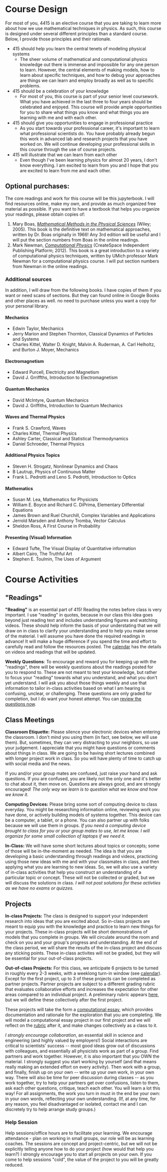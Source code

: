# Course Design

For most of you, 4415 is an elective course that you are taking to learn more about how we use mathematical techniques in physics. As such, this course is designed under several different principles than a standard course. Below, I provide those principles and their rationale.

* 415 should help you learn the central tenets of modeling physical systems
  * The sheer volume of mathematical and computational physics knowledge out there is immense and impossible for any one person to learn. However, the central elements of making models, how to learn about specific techniques, and how to debug your approaches are things we can learn and employ broadly as well as to specific problems.
* 415 should be a celebration of your knowledge
	* For most of you, this course is part of your senior level coursework. What you have achieved in the last three to four years should be celebrated and enjoyed. This course will provide ample opportunities for you to share what things you know and what things you are learning with me and with each other.
* 415 should give you opportunities to engage in professional practice
	* As you start towards your professional career, it's important to learn what professional scientists do. You have probably already begun this work in advanced lab and research projects that you have worked on. We will continue developing your professional skills in this course through the use of course projects.
* 415 will illustrate that we can learn from each other
	* Even though I've been learning physics for almost 20 years, I don't know everything. I am excited to learn from you and I hope that you are excited to learn from me and each other.

## Optional purchases:

The core readings and work for this course will be this jupyterbook. I will find resources online, make my own, and provide as much organized free material as possible. If you want to have a textbook that helps you organize your readings, please obtain copies of:

1.  Mary Boas, [*Mathematical Methods in the Physical Sciences*](https://www.amazon.com/Mathematical-Methods-Physical-Sciences-Mary/dp/04711982) (Wiley; 2005). This book is the definitive text on mathematical approaches, written by Dr. Boas originally in 1966! Any 3rd edition will be useful and I will put the section numbers from Boas in the online readings.
2. Mark Newman, [*Computational Physics*](https://www.amazon.com/Computational-Physics-Mark-Newman/dp/1480145513) (CreateSpace Independent Publishing Platform; 2012). This book is a great introduction to a variety of computational physics techniques, written by UMich professor Mark Newman for a computational physics course. I will put section numbers from Newman in the online readings.

### Additional sources

In addition, I will draw from the following books. I have copies of them if you want or need scans of sections. But they can found online in Google Books and other places as well. no need to purchase unless you want a copy for your personal library.

#### Mechanics

* Edwin Taylor, Mechanics
* Jerry Marion and Stephen Thornton, Classical Dynamics of Particles and Systems
* Charles Kittel, Walter D. Knight, Malvin A. Ruderman, A. Carl Helholtz, and Burton J. Moyer, Mechanics
 
#### Electromagnetism

* Edward Purcell, Electricity and Magnetism
* David J. Grriffths, Introduction to Electromagnetism

#### Quantum Mechanics

* David McIntyre, Quantum Mechanics
* David J. Griffiths, Introduction to Quantum Mechanics

#### Waves and Thermal Physics

* Frank S. Crawford, Waves
* Charles Kittel, Thermal Physics
* Ashley Carter, Classical and Statistical Thermodynamics
* Daniel Schroeder, Thermal Physics

#### Additional Physics Topics

* Steven H. Strogatz, Nonlinear Dynamics and Chaos
* B Lautrup, Physics of Continuous Matter
* Frank L. Pedrotti and Leno S. Pedrotti, Introduction to Optics

#### Mathematics

* Susan M. Lea, Mathematics for Physicists
* William E. Boyce and Richard C. DiPrima, Elementary Differential Equations
* James Brown and Ruel Churchill, Complex Variables and Applications
* Jerrold Marsden and Anthony Tromba, Vector Calculus
* Sheldon Ross, A First Course in Probability

#### Presenting (Visual) Information

* Edward Tufte, The Visual Display of Quantitative information
* Albert Cairo, The Truthful Art
* Stephen E. Toulmin, The Uses of Argument

# Course Activities

## "Readings"

**"Reading"** is an essential part of 415! Reading the notes before class is very important. I use "reading" in quotes, because in our class this idea goes beyond just reading text and includes understanding figures and watching videos. These should help inform the basis of your understating that we will draw on in class to clarify your understanding and to help you make sense of the material. I will assume you have done the required readings in advance! It will make a huge difference if you spend the time and effort to carefully read and follow the resources posted. The [calendar](./calendar.md) has the details on videos and readings that will be updated.

**Weekly Questions**: To encourage and reward you for keeping up with the "readings", there will be weekly questions about the readings posted for you to respond to. These are not meant to test your knowledge, but rather to focus your "reading" towards what you understand, and what you don't yet understand. I will ask you about those things weekly and use that information to tailor in-class activities based on what I am hearing is confusing, unclear, or challenging. These questions are only graded for completion, but I do want your honest attempt. You can [review the questions now](reading_questions.md).

## Class Meetings

**Classroom Etiquette:** Please silence your electronic devices when entering the classroom. I don't mind you using them (in fact, see below, we will use them). But, sometimes, they can very distracting to your neighbors, so use your judgement. I appreciate that you might have questions or comments about things in class. We are going to be having short lectures combined with longer project work in class. So you will have plenty of time to catch up with social media and the news. 

If you and/or your group mates are confused, just raise your hand and ask questions. If you are confused, you are likely not the only one and it's better to chat about it, then move on. Questions are always good, and are strongly encouraged! *The only way we learn is to question what we know and how we know it.*

**Computing Devices:** Please bring some sort of computing device to class everyday. You might be researching information online, reviewing work you have done, or actively building models of systems together. This device can be a computer, a tablet, or a phone. You can also partner up with folks because we will use them in groups. *If you need a computing device brought to class for you or your group mates to use, let me know. I will organize for some small collection of laptops if we need it.*

**In-Class:** We will have some short lectures about topics or concepts; some of those will be in-the-moment as needed. The idea is that you are developing a basic understanding through readings and videos, practicing using those new ideas with me and with your classmates in class, and then applying what you are learning to new ideas. So, we will also use a variety of in-class activities that help you construct an understanding of a particular topic or concept. These will not be collected or graded, but we will discuss the solutions in class. *I will not post solutions for these activties as we have no exams or quizzes.*

## Projects

**In-class Projects:** The class is designed to support your independent research into ideas that you are excited about. So in-class projects are meant to equip you with the knowledge and practice to learn new things for your projects. These in-class projects will be short demonstrations of models that you complete in groups. We will circulate around the room and check on you and your group's progress and understanding. At the end of the class period, we will share the results of the in-class project and discuss any sticking points. These in-class activites will not be graded, but they will be essential for your out-of-class projects.

**Out-of-class Projects:** For this class, we anticipate 6 projects to be turned in roughly every 2-3 weeks, with a weeklong turn-in window (see [calendar](calendar.md)). Except for the first project, up to 3 of these projects can be completed as partner projects. Partner projects are subject to a different grading rubric that evaluates collaborative efforts and increases the expectation for other areas compared to an individual project. A preliminary rubric appears [here](rubric.md), but we will define these collectively after the first project. 

These projects will take the form a [computational essay](https://uio-ccse.github.io/computational-essay-showroom/), which provides documentation and rationale for the exploration that you are completing. We will model a computational essay project in our first project and we will reflect on the [rubric](rubric.md) after it, and make changes collectively as a class to it.

*I strongly encourage collaboration*, an essential skill in science and engineering (and highly valued by employers!) Social interactions are critical to scientists' success -- most good ideas grow out of discussions with colleagues, and essentially all physicists work as part of a group. Find partners and work together. However, it is also important that you OWN the material. I strongly suggest you start working by yourself (and that means really making an extended effort on every activity). Then work with a group, and finally, finish up on your own -- write up your own work, in your own way. There will also be time for peer discussion during classes -- as you work together, try to help your partners get over confusions, listen to them, ask each other questions, critique, teach each other. You will learn a lot this way! For all assignments, the work you turn in must in the end be your own: in your own words, reflecting your own understanding. (If, at any time, for any reason, you feel disadvantaged or isolated, contact me and I can discretely try to help arrange study groups.)

### Help Session

Help sessions/office hours are to facilitate your learning. We encourage attendance - plan on working in small groups, our role will be as learning coaches. The sessions are concept and project-centric, but we will not be explicitly telling anyone how to do your project (how would that help you learn?) I strongly encourage you to start all projects on your own. If you come to help sessions "cold", the value of the project to you will be greatly reduced.

